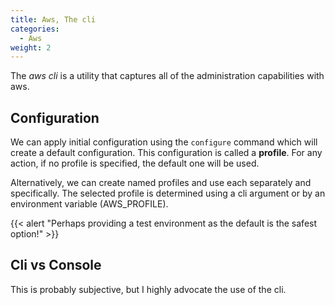 ```yaml
---
title: Aws, The cli
categories:
  - Aws
weight: 2
---
```


The _aws cli_ is a utility that captures all of the administration capabilities with aws.

## Configuration

We can apply initial configuration using the `configure` command which will create a default configuration. This configuration is called a __profile__. For any action, if no profile is specified, the default one will be used.


Alternatively, we can create named profiles and use each separately and specifically. The selected profile is determined using a cli argument or by an environment variable (AWS_PROFILE).

{{< alert "Perhaps providing a test environment as the default is the safest option!" >}}

## Cli vs Console

This is probably subjective, but I highly advocate the use of the cli.